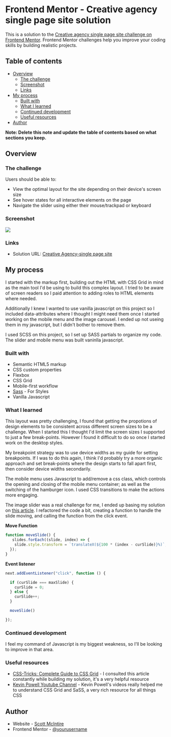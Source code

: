 # Frontend Mentor - Creative agency single page site solution

This is a solution to the [Creative agency single page site challenge on Frontend Mentor](https://www.frontendmentor.io/challenges/creative-agency-singlepage-site-Pq6V3I2RM). Frontend Mentor challenges help you improve your coding skills by building realistic projects. 

## Table of contents

- [Overview](#overview)
  - [The challenge](#the-challenge)
  - [Screenshot](#screenshot)
  - [Links](#links)
- [My process](#my-process)
  - [Built with](#built-with)
  - [What I learned](#what-i-learned)
  - [Continued development](#continued-development)
  - [Useful resources](#useful-resources)
- [Author](#author)

**Note: Delete this note and update the table of contents based on what sections you keep.**

## Overview

### The challenge

Users should be able to:

- View the optimal layout for the site depending on their device's screen size
- See hover states for all interactive elements on the page
- Navigate the slider using either their mouse/trackpad or keyboard

### Screenshot

![](./solution-screenshot.png)


### Links

- Solution URL: [Creative Agency-single page site](https://ldg.github.io/agency-challenge/)

## My process
I started with the markup first, building out the HTML with CSS Grid in mind as the main tool I'd be using to build this complex layout. I tried to be aware of screen readers so I paid attention to adding roles to HTML elements where needed.

Additionally I knew I wanted to use vanilla javascript on this project so I included data-attributes where I thought I might need them once I started working on the mobile menu and the image carousel. I ended up not useing them in my javascript, but I didn't bother to remove them. 

I used SCSS on this project, so I set up SASS partials to organize my code. The slider and mobile menu was built vaninlla javascript.

### Built with

- Semantic HTML5 markup
- CSS custom properties
- Flexbox
- CSS Grid
- Mobile-first workflow
- [Sass](https://sass-lang.com/) - For Styles
- Vanilla Javascript


### What I learned

This layout was pretty challenging, I found that getting the propotions of design elements to be consistent across different screen sizes to be a challenge. When I started this I thought I'd limit the screen sizes I supported to just a few break-points. However I found it difficult to do so once I started work on the desktop styles. 

My breakpoint strategy was to use device widths as my guide for setting breakpoints. If I was to do this again, I think I'd probably try a more organic approach and set break-points where the design starts to fall apart first, then consider device widths secondarily.

The mobile menu uses Javascript to add/remove a css class, which controls the opening and closing of the mobile menu container; as well as the switching of the hamburger icon. I used CSS transitions to make the actions more engaging. 

The image slider was a real challenge for me, I ended up basing my solution on [this article](https://blog.logrocket.com/build-image-carousel-from-scratch-vanilla-javascript/). I refactored the code a bit, creating a function to handle the slide moving, and calling the function from the click event. 

**Move Function**
```js
function moveSlide() {
   slides.forEach((slide, index) => {
    slide.style.transform = `translateX(${100 * (index - curSlide)}%)`;
  });
}
```
**Event listener**
```js
next.addEventListener("click", function () {

  if (curSlide === maxSlide) {
    curSlide = 0;
  } else {
    curSlide++;
  }

  moveSlide()

});
```


### Continued development

I feel my command of Javascript is my biggest weakness, so I'll be looking to improve in that area.


### Useful resources

- [CSS-Tricks: Complete Guide to CSS Grid](https://css-tricks.com/snippets/css/complete-guide-grid/) - I consulted this article constantly while building my solution, it's a very helpful resource
- [Kevin Powell Youtube Channel](https://www.youtube.com/@KevinPowell) - Kevin Powell's videos really helped me to understand CSS Grid and SaSS, a very rich resource for all things CSS


## Author

- Website - [Scott McIntire](https://ldgwebdesign.com)
- Frontend Mentor - [@yourusername](https://www.frontendmentor.io/profile/ldg)

